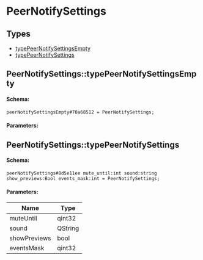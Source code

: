 # PeerNotifySettings

## Types

* [typePeerNotifySettingsEmpty](#peernotifysettingstypepeernotifysettingsempty)
* [typePeerNotifySettings](#peernotifysettingstypepeernotifysettings)

## PeerNotifySettings::typePeerNotifySettingsEmpty

#### Schema:

`peerNotifySettingsEmpty#70a68512 = PeerNotifySettings;`

#### Parameters:


## PeerNotifySettings::typePeerNotifySettings

#### Schema:

`peerNotifySettings#8d5e11ee mute_until:int sound:string show_previews:Bool events_mask:int = PeerNotifySettings;`

#### Parameters:

|Name|Type|
|----|----|
|muteUntil|qint32|
|sound|QString|
|showPreviews|bool|
|eventsMask|qint32|

